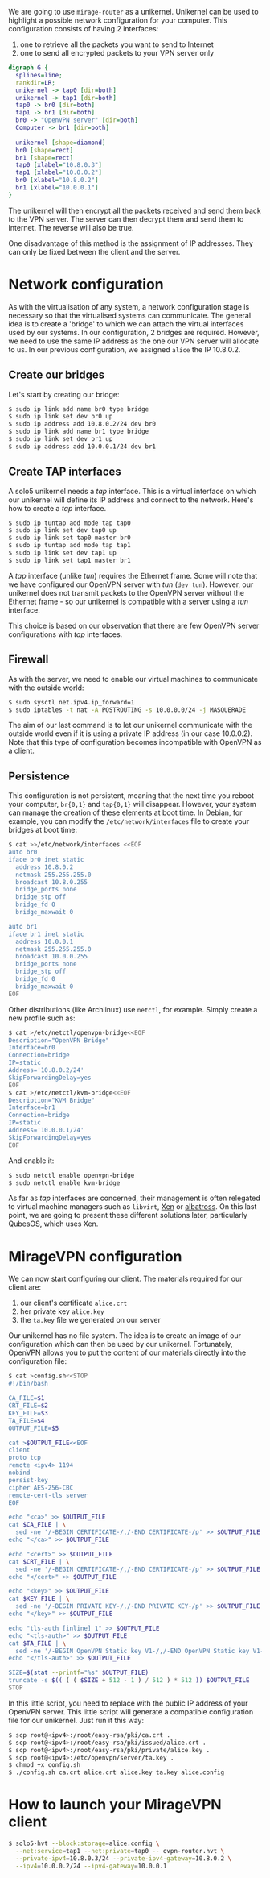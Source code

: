 We are going to use `mirage-router` as a unikernel. Unikernel can be used to
highlight a possible network configuration for your computer. This configuration
consists of having 2 interfaces:
1) one to retrieve all the packets you want to send to Internet
2) one to send all encrypted packets to your VPN server only

```dot process
digraph G {
  splines=line;
  rankdir=LR;
  unikernel -> tap0 [dir=both]
  unikernel -> tap1 [dir=both]
  tap0 -> br0 [dir=both]
  tap1 -> br1 [dir=both]
  br0 -> "OpenVPN server" [dir=both]
  Computer -> br1 [dir=both]
  
  unikernel [shape=diamond]
  br0 [shape=rect]
  br1 [shape=rect]
  tap0 [xlabel="10.8.0.3"]
  tap1 [xlabel="10.0.0.2"]
  br0 [xlabel="10.8.0.2"]
  br1 [xlabel="10.0.0.1"]
}
```

The unikernel will then encrypt all the packets received and send them back to
the VPN server. The server can then decrypt them and send them to Internet.
The reverse will also be true.

One disadvantage of this method is the assignment of IP addresses. They can only
be fixed between the client and the server.

# Network configuration

As with the virtualisation of any system, a network configuration stage is
necessary so that the virtualised systems can communicate. The general idea is
to create a 'bridge' to which we can attach the virtual interfaces used by our
systems. In our configuration, 2 bridges are required. However, we need to use
the same IP address as the one our VPN server will allocate to us. In our
previous configuration, we assigned `alice` the IP 10.8.0.2.

## Create our bridges

Let's start by creating our bridge:
```sh
$ sudo ip link add name br0 type bridge
$ sudo ip link set dev br0 up
$ sudo ip address add 10.8.0.2/24 dev br0
$ sudo ip link add name br1 type bridge
$ sudo ip link set dev br1 up
$ sudo ip address add 10.0.0.1/24 dev br1
```

## Create TAP interfaces

A solo5 unikernel needs a _tap_ interface. This is a virtual interface on which
our unikernel will define its IP address and connect to the network. Here's how
to create a _tap_ interface.

```sh
$ sudo ip tuntap add mode tap tap0
$ sudo ip link set dev tap0 up
$ sudo ip link set tap0 master br0
$ sudo ip tuntap add mode tap tap1
$ sudo ip link set dev tap1 up
$ sudo ip link set tap1 master br1
```

A _tap_ interface (unlike _tun_) requires the Ethernet frame. Some will note
that we have configured our OpenVPN server with _tun_ (`dev tun`). However, our
unikernel does not transmit packets to the OpenVPN server without the Ethernet
frame - so our unikernel is compatible with a server using a _tun_ interface.

This choice is based on our observation that there are few OpenVPN server
configurations with _tap_ interfaces.

## Firewall

As with the server, we need to enable our virtual machines to communicate with
the outside world:

```sh
$ sudo sysctl net.ipv4.ip_forward=1
$ sudo iptables -t nat -A POSTROUTING -s 10.0.0.0/24 -j MASQUERADE
```

The aim of our last command is to let our unikernel communicate with the outside
world even if it is using a private IP address (in our case 10.0.0.2). Note that
this type of configuration becomes incompatible with OpenVPN as a client.

## Persistence

This configuration is not persistent, meaning that the next time you reboot your
computer, `br{0,1}` and `tap{0,1}` will disappear. However, your system can
manage the creation of these elements at boot time. In Debian, for example, you
can modify the `/etc/network/interfaces` file to create your bridges at boot
time:

```sh
$ cat >>/etc/network/interfaces <<EOF
auto br0
iface br0 inet static
  address 10.8.0.2
  netmask 255.255.255.0
  broadcast 10.8.0.255
  bridge_ports none
  bridge_stp off
  bridge_fd 0
  bridge_maxwait 0

auto br1
iface br1 inet static
  address 10.0.0.1
  netmask 255.255.255.0
  broadcast 10.0.0.255
  bridge_ports none
  bridge_stp off
  bridge_fd 0
  bridge_maxwait 0
EOF
```

Other distributions (like Archlinux) use `netctl`, for example. Simply create a
new profile such as:

```sh
$ cat >/etc/netctl/openvpn-bridge<<EOF
Description="OpenVPN Bridge"
Interface=br0
Connection=bridge
IP=static
Address='10.8.0.2/24'
SkipForwardingDelay=yes
EOF
$ cat >/etc/netctl/kvm-bridge<<EOF
Description="KVM Bridge"
Interface=br1
Connection=bridge
IP=static
Address='10.0.0.1/24'
SkipForwardingDelay=yes
EOF
```

And enable it:

```sh
$ sudo netctl enable openvpn-bridge
$ sudo netctl enable kvm-bridge
```

As far as _tap_ interfaces are concerned, their management is often relegated to
virtual machine managers such as `libvirt`, [Xen][xen] or
[albatross][albatross]. On this last point, we are going to present these
different solutions later, particularly QubesOS, which uses Xen.

# MirageVPN configuration

We can now start configuring our client. The materials required for our client
are:
1) our client's certificate `alice.crt`
2) her private key `alice.key`
3) the `ta.key` file we generated on our server

Our unikernel has no file system. The idea is to create an image of our
configuration which can then be used by our unikernel. Fortunately, OpenVPN
allows you to put the content of our materials directly into the configuration
file:

```sh
$ cat >config.sh<<STOP
#!/bin/bash

CA_FILE=$1
CRT_FILE=$2
KEY_FILE=$3
TA_FILE=$4
OUTPUT_FILE=$5

cat >$OUTPUT_FILE<<EOF
client
proto tcp
remote <ipv4> 1194
nobind
persist-key
cipher AES-256-CBC
remote-cert-tls server
EOF

echo "<ca>" >> $OUTPUT_FILE
cat $CA_FILE | \
  sed -ne '/-BEGIN CERTIFICATE-/,/-END CERTIFICATE-/p' >> $OUTPUT_FILE
echo "</ca>" >> $OUTPUT_FILE

echo "<cert>" >> $OUTPUT_FILE
cat $CRT_FILE | \
  sed -ne '/-BEGIN CERTIFICATE-/,/-END CERTIFICATE-/p' >> $OUTPUT_FILE
echo "</cert>" >> $OUTPUT_FILE

echo "<key>" >> $OUTPUT_FILE
cat $KEY_FILE | \
  sed -ne '/-BEGIN PRIVATE KEY-/,/-END PRIVATE KEY-/p' >> $OUTPUT_FILE
echo "</key>" >> $OUTPUT_FILE

echo "tls-auth [inline] 1" >> $OUTPUT_FILE
echo "<tls-auth>" >> $OUTPUT_FILE
cat $TA_FILE | \
  sed -ne '/-BEGIN OpenVPN Static key V1-/,/-END OpenVPN Static key V1-/p' >> $OUTPUT_FILE
echo "</tls-auth>" >> $OUTPUT_FILE

SIZE=$(stat --printf="%s" $OUTPUT_FILE)
truncate -s $(( ( ( $SIZE + 512 - 1 ) / 512 ) * 512 )) $OUTPUT_FILE
STOP
```

In this little script, you need to replace <ipv4> with the public IP address of
your OpenVPN server. This little script will generate a compatible configuration
file for our unikernel. Just run it this way:

```sh
$ scp root@<ipv4>:/root/easy-rsa/pki/ca.crt .
$ scp root@<ipv4>:/root/easy-rsa/pki/issued/alice.crt .
$ scp root@<ipv4>:/root/easy-rsa/pki/private/alice.key .
$ scp root@<ipv4>:/etc/openvpn/server/ta.key .
$ chmod +x config.sh
$ ./config.sh ca.crt alice.crt alice.key ta.key alice.config
```

# How to launch your MirageVPN client

```sh
$ solo5-hvt --block:storage=alice.config \
  --net:service=tap1 --net:private=tap0 -- ovpn-router.hvt \
  --private-ipv4=10.8.0.3/24 --private-ipv4-gateway=10.8.0.2 \
  --ipv4=10.0.0.2/24 --ipv4-gateway=10.0.0.1
```

[albatross]: https://github.com/robur-coop/albatross
[xen]: https://xenproject.org/
